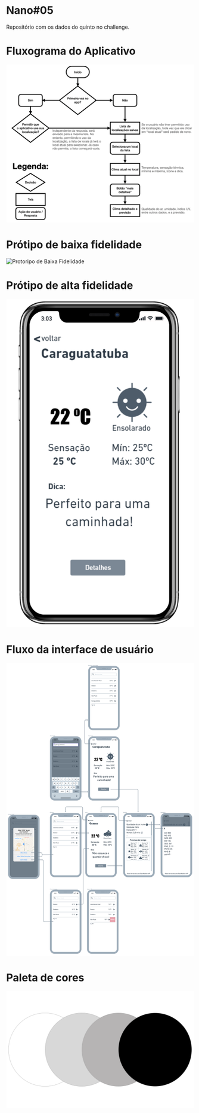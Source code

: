 # Nano#05
 Repositório com os dados do quinto no challenge.

# Fluxograma do Aplicativo

<img src="/media/Fluxograma.png" alt="Fluxograma"/>


# Prótipo de baixa fidelidade

<img src="/media/BaixaFidelidade.png" alt="Protoripo de Baixa Fidelidade"/>

# Prótipo de alta fidelidade

<img src="/media/AltaFidelidade.png" alt="Protoripo de Alta Fidelidade"/>

# Fluxo da interface de usuário

<img src="/media/UI-Flows.png" alt="UI/User Flows"/>

# Paleta de cores

<img src="/media/colors.png" alt="Cores"/>
